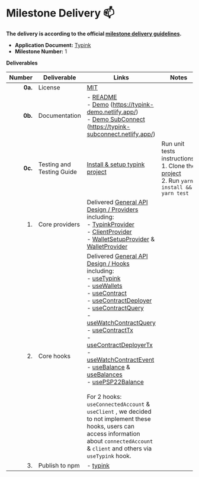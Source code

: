 # Milestone Delivery :mailbox:

**The delivery is according to the official [milestone delivery guidelines](https://github.com/w3f/Grants-Program/blob/master/docs/Support%20Docs/milestone-deliverables-guidelines.md).**  

* **Application Document:** [Typink](https://github.com/w3f/Grants-Program/blob/master/applications/typink.md)
* **Milestone Number:** 1

**Deliverables**

| Number | Deliverable | Links | Notes |
| -----: | ----------- | ----- | ------ | 
| **0a.** | License | [MIT](https://github.com/dedotdev/typink/blob/w3f-delivery-m1/LICENSE) | |
| **0b.** | Documentation | - [README](https://github.com/dedotdev/typink/blob/w3f-delivery-m1/README.md) <br />- [Demo](https://github.com/dedotdev/typink/tree/w3f-delivery-m1/examples/demo) (https://typink-demo.netlify.app/) <br />- [Demo SubConnect](https://github.com/dedotdev/typink/tree/w3f-delivery-m1/examples/demo-subconnect) (https://typink-subconnect.netlify.app/) | |
| **0c.** | Testing and Testing Guide | [Install & setup typink project](https://github.com/dedotdev/typink/tree/w3f-delivery-m1?tab=readme-ov-file#getting-started) | Run unit tests instructions: <br/> 1. Clone the [project](https://github.com/dedotdev/typink/tree/w3f-delivery-m1) <br/> 2. Run `yarn install && yarn test` |
| 1. | Core providers | Delivered [General API Design / Providers](https://github.com/w3f/Grants-Program/blob/master/applications/typink.md#providers) including: <br/> - [TypinkProvider](https://github.com/dedotdev/typink/blob/w3f-delivery-m1/packages/typink/src/providers/TypinkProvider.tsx) <br/> - [ClientProvider](https://github.com/dedotdev/typink/blob/w3f-delivery-m1/packages/typink/src/providers/ClientProvider.tsx) <br/> - [WalletSetupProvider](https://github.com/dedotdev/typink/blob/w3f-delivery-m1/packages/typink/src/providers/WalletSetupProvider.tsx) & [WalletProvider](https://github.com/dedotdev/typink/blob/w3f-delivery-m1/packages/typink/src/providers/WalletProvider.tsx) |  |
| 2. | Core hooks | Delivered [General API Design / Hooks](https://github.com/w3f/Grants-Program/blob/master/applications/typink.md#hooks) including: <br/> - [useTypink](https://github.com/dedotdev/typink/blob/w3f-delivery-m1/packages/typink/src/hooks/useTypink.ts) <br/> - [useWallets](https://github.com/dedotdev/typink/blob/w3f-delivery-m1/packages/typink/src/hooks/useWallets.ts) <br/> - [useContract](https://github.com/dedotdev/typink/blob/w3f-delivery-m1/packages/typink/src/hooks/useContract.ts) <br/> - [useContractDeployer](https://github.com/dedotdev/typink/blob/w3f-delivery-m1/packages/typink/src/hooks/useDeployer.ts) <br/> - [useContractQuery](https://github.com/dedotdev/typink/blob/w3f-delivery-m1/packages/typink/src/hooks/useContractQuery.ts) <br/> - [useWatchContractQuery](https://github.com/dedotdev/typink/blob/28044e49e03d010cdcc264aa645c48fba24841ab/packages/typink/src/hooks/useContractQuery.ts#L147-L190) <br/> - [useContractTx](https://github.com/dedotdev/typink/blob/w3f-delivery-m1/packages/typink/src/hooks/useContractTx.ts) <br/> - [useContractDeployerTx](https://github.com/dedotdev/typink/blob/w3f-delivery-m1/packages/typink/src/hooks/useDeployerTx.ts) <br/> - [useWatchContractEvent](https://github.com/dedotdev/typink/blob/w3f-delivery-m1/packages/typink/src/hooks/useWatchContractEvent.ts) <br/> - [useBalance](https://github.com/dedotdev/typink/blob/w3f-delivery-m1/packages/typink/src/hooks/useBalance.ts) & [useBalances](https://github.com/dedotdev/typink/blob/w3f-delivery-m1/packages/typink/src/hooks/useBalances.ts) <br/> - [usePSP22Balance](https://github.com/dedotdev/typink/blob/w3f-delivery-m1/packages/typink/src/hooks/psp22/usePSP22Balance.ts) <br/> <br/> For 2 hooks: `useConnectedAccount` & `useClient` , we decided to not implement these hooks, users can access information about `connectedAccount` & `client` and others via `useTypink` hook.  |  |
| 3. | Publish to npm | - [typink](https://www.npmjs.com/package/typink)  |   |



